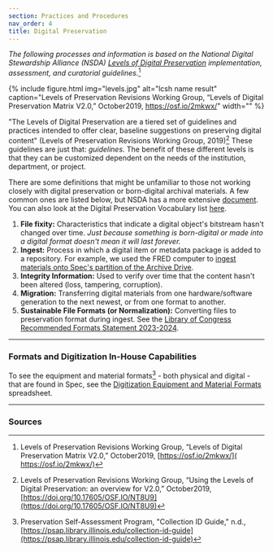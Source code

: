 ```yaml
---
section: Practices and Procedures
nav_order: 4
title: Digital Preservation
---
```

*The following processes and information is based on the National Digital Stewardship Alliance (NSDA) [Levels of Digital Preservation](https://ndsa.org/publications/levels-of-digital-preservation/) implementation, assessment, and curatorial guidelines.*[^1]

{% include figure.html img="levels.jpg" alt="lcsh name result" caption="Levels of Preservation Revisions Working Group, “Levels of Digital Preservation Matrix V2.0,” October2019, ​https://osf.io/2mkwx/​" width="" %}

"The Levels of Digital Preservation are a tiered set of guidelines and practices intended to offer clear, baseline suggestions on preserving digital content" (Levels of Preservation Revisions Working Group, 2019)[^2] These guidelines are just that: *guidelines*. The benefit of these different levels is that they can be customized dependent on the needs of the institution, department, or project.

There are some definitions that might be unfamiliar to those not working closely with digital preservation or born-digital archival materials. A few common ones are listed below, but NSDA has a more extensive [document](https://osf.io/rynmf). You can also look at the Digital Preservation Vocabulary list [here](https://vandalsuidaho.sharepoint.com/:w:/r/sites/Storage-Library/Documents/spec/Policies%20and%20Procedures/Born-Digital,%20Hybrid,%20and%20Preservation/Digital%20Preservation/Digital%20Preservation%20Vocab%20list.docx?d=w039a09689ea654ad8a2b7969beb12a3b&csf=1&web=1&e=mMIxCZ).
1. **File fixity:** Characteristics that indicate a digital object's bitstream hasn't changed over time. *Just because something is born-digital or made into a digital format doesn't mean it will last forever.*
2. **Ingest:** Process in which a digital item or metadata package is added to a repository. For example, we used the FRED computer to [ingest materials onto Spec's partition of the Archive Drive](http://127.0.0.1:4000/content/practices-procedures/digital-ingest.html).
3. **Integrity Information:** Used to verify over time that the content hasn't been altered (loss, tampering, corruption).
4. **Migration:** Transferring digital materials from one hardware/software generation to the next newest, or from one format to another.
5. **Sustainable File Formats (or Normalization):** Converting files to preservation format during ingest. See the [Library of Congress Recommended Formats Statement 2023-2024](https://www.loc.gov/preservation/resources/rfs/RFS%202023-2024.pdf).

---
### Formats and Digitization In-House Capabilities

To see the equipment and material formats[^3] - both physical and digital - that are found in Spec, see the [Digitization Equipment and Material Formats](https://vandalsuidaho.sharepoint.com/:x:/r/sites/Storage-Library/Documents/spec/Spec-DDS%20File%20Sharing/Digitzation%20Equipment%20and%20Material%20Formats.xlsx?d=w96c5c5bb1ed14679b59f3250049d292d&csf=1&web=1&e=Aur3yn) spreadsheet.

---
### Sources
[^1]: Levels of Preservation Revisions Working Group, “Levels of Digital Preservation Matrix V2.0,” October2019, [​https://osf.io/2mkwx/](​https://osf.io/2mkwx/)
[^2]: Levels of Preservation Revisions Working Group, “Using the Levels of Digital Preservation: an overview for V2.0,” October2019, [https://doi.org/10.17605/OSF.IO/NT8U9](https://doi.org/10.17605/OSF.IO/NT8U9)
[^3]: Preservation Self-Assessment Program, "Collection ID Guide," n.d., [https://psap.library.illinois.edu/collection-id-guide](https://psap.library.illinois.edu/collection-id-guide)